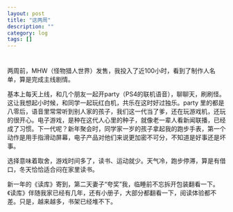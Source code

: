 ```yaml
---
layout: post
title: "这两周"
description: ""
category: log
tags: []
---
```


# 

两周前，MHW（怪物猎人世界）发售，我投入了近100小时，看到了制作人名单，算是完成主线剧情。

基本上每天上线，和几个朋友一起开party（PS4的联机语音），聊聊天，刷刷怪。这让我想起小时候，和同学一起玩红白机，共乐在这时好过独乐。party 里的都是八零后，语音里常常听到别人家的孩子，我们这一代当了爹，还在玩游戏机，还玩的很开心。电子游戏，是种在这代人心里的种子，就像老一辈人看新闻联播，已经成了习惯。下一代呢？新年聚会时，同学家一岁的孩子拿起我的跑步手表，第一个动作是用手指滑动屏幕，电子产品对他们来说更加密不可分，不知道是好事还是坏事。

选择意味着取舍，游戏时间多了，读书、运动就少。天气冷，跑步停滞，算是有借口，冬天恰恰适合闷在家里读书。

新一年的《读库》寄到，第二天妻子“夸奖”我，临睡前不忘拆开包装翻看一下。《读库》伴随我家已经有几年，还有小册子，大部分都翻看一下，阅读体验都不差。只是，越来越多，书架已经堆不下。